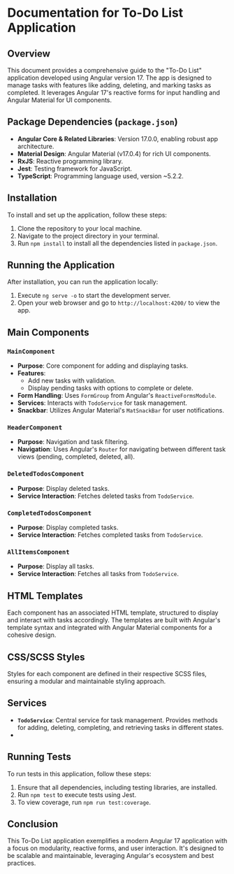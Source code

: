# Documentation for To-Do List Application

## Overview
This document provides a comprehensive guide to the "To-Do List" application developed using Angular version 17. The app is designed to manage tasks with features like adding, deleting, and marking tasks as completed. It leverages Angular 17's reactive forms for input handling and Angular Material for UI components.

## Package Dependencies (`package.json`)
- **Angular Core & Related Libraries**: Version 17.0.0, enabling robust app architecture.
- **Material Design**: Angular Material (v17.0.4) for rich UI components.
- **RxJS**: Reactive programming library.
- **Jest**: Testing framework for JavaScript.
- **TypeScript**: Programming language used, version ~5.2.2.

## Installation
To install and set up the application, follow these steps:

1. Clone the repository to your local machine.
2. Navigate to the project directory in your terminal.
3. Run `npm install` to install all the dependencies listed in `package.json`.

## Running the Application
After installation, you can run the application locally:

1. Execute `ng serve -o` to start the development server.
2. Open your web browser and go to `http://localhost:4200/` to view the app.

## Main Components

### `MainComponent`
- **Purpose**: Core component for adding and displaying tasks.
- **Features**:
  - Add new tasks with validation.
  - Display pending tasks with options to complete or delete.
- **Form Handling**: Uses `FormGroup` from Angular's `ReactiveFormsModule`.
- **Services**: Interacts with `TodoService` for task management.
- **Snackbar**: Utilizes Angular Material's `MatSnackBar` for user notifications.

### `HeaderComponent`
- **Purpose**: Navigation and task filtering.
- **Navigation**: Uses Angular's `Router` for navigating between different task views (pending, completed, deleted, all).
  
### `DeletedTodosComponent`
- **Purpose**: Display deleted tasks.
- **Service Interaction**: Fetches deleted tasks from `TodoService`.

### `CompletedTodosComponent`
- **Purpose**: Display completed tasks.
- **Service Interaction**: Fetches completed tasks from `TodoService`.

### `AllItemsComponent`
- **Purpose**: Display all tasks.
- **Service Interaction**: Fetches all tasks from `TodoService`.

## HTML Templates
Each component has an associated HTML template, structured to display and interact with tasks accordingly. The templates are built with Angular's template syntax and integrated with Angular Material components for a cohesive design.

## CSS/SCSS Styles
Styles for each component are defined in their respective SCSS files, ensuring a modular and maintainable styling approach.

## Services
- **`TodoService`**: Central service for task management. Provides methods for adding, deleting, completing, and retrieving tasks in different states.
- 
## Running Tests
To run tests in this application, follow these steps:

1. Ensure that all dependencies, including testing libraries, are installed.
2. Run `npm test` to execute tests using Jest.
3. To view coverage, run `npm run test:coverage`.

## Conclusion
This To-Do List application exemplifies a modern Angular 17 application with a focus on modularity, reactive forms, and user interaction. It's designed to be scalable and maintainable, leveraging Angular's ecosystem and best practices.
